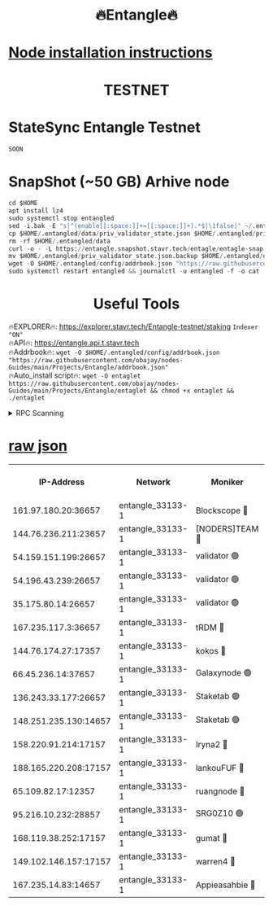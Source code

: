 <h1 align="center"> 🔥Entangle🔥</h1>

[Node installation instructions](https://github.com/obajay/nodes-Guides/tree/main/Projects/Entangle)
=

<h1 align="center"> TESTNET</h1>

# StateSync Entangle Testnet
```python
SOON
```
# SnapShot (~50 GB) Arhive node
```python
cd $HOME
apt install lz4
sudo systemctl stop entangled
sed -i.bak -E "s|^(enable[[:space:]]+=[[:space:]]+).*$|\1false|" ~/.entangled/config/config.toml
cp $HOME/.entangled/data/priv_validator_state.json $HOME/.entangled/priv_validator_state.json.backup
rm -rf $HOME/.entangled/data
curl -o - -L https://entangle.snapshot.stavr.tech/entagle/entagle-snap.tar.lz4 | lz4 -c -d - | tar -x -C $HOME/.entangled --strip-components 2
mv $HOME/.entangled/priv_validator_state.json.backup $HOME/.entangled/data/priv_validator_state.json
wget -O $HOME/.entangled/config/addrbook.json "https://raw.githubusercontent.com/obajay/nodes-Guides/main/Projects/Entangle/addrbook.json"
sudo systemctl restart entangled && journalctl -u entangled -f -o cat
```
 <h1 align="center"> Useful Tools</h1>
 
🔥EXPLORER🔥: https://explorer.stavr.tech/Entangle-testnet/staking        `Indexer "ON"` \
🔥API🔥:      https://entangle.api.t.stavr.tech \
🔥Addrbook🔥: ```wget -O $HOME/.entangled/config/addrbook.json "https://raw.githubusercontent.com/obajay/nodes-Guides/main/Projects/Entangle/addrbook.json"``` \
🔥Auto_install script🔥:  `wget -O entaglet https://raw.githubusercontent.com/obajay/nodes-Guides/main/Projects/Entangle/entaglet && chmod +x entaglet && ./entaglet`


<details>
<summary>RPC Scanning</summary>

<h2 align="center"> We scan nodes in real time every 4 hours. And we provide the final result of RPC endpoints.
We cannot influence the operation of these nodes in any way. </h2>


```python
If Voting Power is higher than 0 --> then the Node is a validator of the network and may be subject to attack and be a potential threat to the chain.
```
```python
We marked such validators with a red symbol
```

</details>

[raw json](https://rpc-check.entangt.stavr.tech/entangt/rpc-entangt-result.json)
=


<table><tr><th>IP-Address</th><th>Network</th><th>Moniker</th><th>Latest Block Height</th><th>Earliest Block Height</th><th>Catching Up</th><th>Tx Index</th><th>Voting Power</th><th>Scan Time</th></tr><tr><td>161.97.180.20:36657</td><td>entangle_33133-1</td><td>Blockscope 🔴</td><td>1101998</td><td>1</td><td>False</td><td>off</td><td>259586473635098</td><td>2023-12-13T22:15:48.909011898UTC</td></tr><tr><td>144.76.236.211:23657</td><td>entangle_33133-1</td><td>[NODERS]TEAM 🔴</td><td>1102001</td><td>1</td><td>False</td><td>off</td><td>47049700500000000</td><td>2023-12-13T22:16:01.164802618UTC</td></tr><tr><td>54.159.151.199:26657</td><td>entangle_33133-1</td><td>validator 🟢</td><td>1102003</td><td>1</td><td>False</td><td>on</td><td>0</td><td>2023-12-13T22:16:06.849235198UTC</td></tr><tr><td>54.196.43.239:26657</td><td>entangle_33133-1</td><td>validator 🟢</td><td>1102003</td><td>1</td><td>False</td><td>on</td><td>0</td><td>2023-12-13T22:16:07.479667178UTC</td></tr><tr><td>35.175.80.14:26657</td><td>entangle_33133-1</td><td>validator 🟢</td><td>1102003</td><td>1</td><td>False</td><td>on</td><td>0</td><td>2023-12-13T22:16:08.728264737UTC</td></tr><tr><td>167.235.117.3:36657</td><td>entangle_33133-1</td><td>tRDM 🔴</td><td>1102003</td><td>1</td><td>False</td><td>on</td><td>56719660338000</td><td>2023-12-13T22:16:08.958777908UTC</td></tr><tr><td>144.76.174.27:17357</td><td>entangle_33133-1</td><td>kokos 🔴</td><td>1102001</td><td>145001</td><td>False</td><td>on</td><td>89890100000000</td><td>2023-12-13T22:15:58.338720278UTC</td></tr><tr><td>66.45.236.14:37657</td><td>entangle_33133-1</td><td>Galaxynode 🟢</td><td>1102001</td><td>654001</td><td>False</td><td>on</td><td>0</td><td>2023-12-13T22:16:02.059736381UTC</td></tr><tr><td>136.243.33.177:26657</td><td>entangle_33133-1</td><td>Staketab 🟢</td><td>1102001</td><td>660001</td><td>False</td><td>on</td><td>0</td><td>2023-12-13T22:16:01.421395427UTC</td></tr><tr><td>148.251.235.130:14657</td><td>entangle_33133-1</td><td>Staketab 🟢</td><td>1101998</td><td>660801</td><td>False</td><td>on</td><td>0</td><td>2023-12-13T22:15:48.598979923UTC</td></tr><tr><td>158.220.91.214:17157</td><td>entangle_33133-1</td><td>Iryna2 🔴</td><td>1102003</td><td>704001</td><td>False</td><td>on</td><td>166890937000019</td><td>2023-12-13T22:16:07.830437237UTC</td></tr><tr><td>188.165.220.208:17157</td><td>entangle_33133-1</td><td>lankouFUF 🔴</td><td>1102000</td><td>725001</td><td>False</td><td>on</td><td>180899900000002</td><td>2023-12-13T22:15:54.031152655UTC</td></tr><tr><td>65.109.82.17:12357</td><td>entangle_33133-1</td><td>ruangnode 🔴</td><td>1101998</td><td>806001</td><td>False</td><td>off</td><td>252606232826436</td><td>2023-12-13T22:15:49.312328911UTC</td></tr><tr><td>95.216.10.232:28857</td><td>entangle_33133-1</td><td>SRG0Z10 🟢</td><td>1101998</td><td>842001</td><td>False</td><td>off</td><td>0</td><td>2023-12-13T22:15:48.260432381UTC</td></tr><tr><td>168.119.38.252:17157</td><td>entangle_33133-1</td><td>gumat 🔴</td><td>1102000</td><td>962001</td><td>False</td><td>on</td><td>253013548351851</td><td>2023-12-13T22:15:53.659759093UTC</td></tr><tr><td>149.102.146.157:17157</td><td>entangle_33133-1</td><td>warren4 🔴</td><td>1102001</td><td>1054001</td><td>False</td><td>on</td><td>151480740514179</td><td>2023-12-13T22:16:00.802920385UTC</td></tr><tr><td>167.235.14.83:14657</td><td>entangle_33133-1</td><td>Appieasahbie 🔴</td><td>1102003</td><td>1076001</td><td>False</td><td>on</td><td>44568809900999996</td><td>2023-12-13T22:16:08.073533720UTC</td></tr></table>
